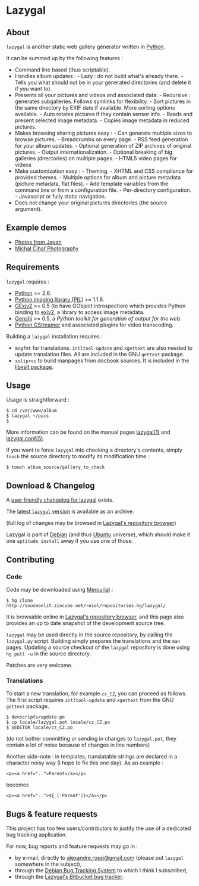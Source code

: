 # Lazygal

## About

`lazygal` is another static web gallery generator written in [Python][1].

It can be summed up by the following features :

  *   Command line based (thus scriptable).
  *   Handles album updates :
    - Lazy : do not build what's already there.
    - Tells you what should not be in your generated directories (and delete it
      if you want to).
  *   Presents all your pictures and videos and associated data:
    - Recursive : generates subgalleries. Follows symlinks for flexibility.
    - Sort pictures in the same directory by EXIF date if available. More
      sorting options available.
    - Auto rotates pictures if they contain sensor info.
    - Reads and present selected image metadata.
    - Copies image metadata in reduced pictures.
  *   Makes browsing sharing pictures easy :
    - Can generate multiple sizes to browse pictures.
    - Breadcrumbs on every page.
    - RSS feed generation for your album updates.
    - Optional generation of ZIP archives of original pictures.
    - Output internationalization.
    - Optional breaking of big galleries (directories) on multiple pages.
    - HTML5 video pages for videos
  *   Make customization easy :
    - Theming.
    - XHTML and CSS compliance for provided themes.
    - Multiple options for album and picture metadata (picture metadata, flat
      files).
    - Add template variables from the command line or from a configuration
      file.
    - Per-directory configuration.
    - Javascript or fully static navigation.
  *   Does not change your original pictures directories (the source argument).

 [1]: http://python.org

## Example demos

  * [Photos from Japan](http://photos.cihar.com/2007-japan/)
  * [Michal Čihař Photography](http://photos.cihar.com/gallery/)

## Requirements

`lazygal` requires :

  *   [Python][1] >= 2.6.
  *   [Python imaging library (PIL)][4] >= 1.1.6.
  *   [GExiv2][5] >= 0.5 (to have GObject introspection) which provides Python binding to [exiv2][6], a library to access image metadata.
  *   [Genshi][7] >= 0.5, a *Python toolkit for generation of output for the web*.
  *   [Python GStreamer][23] and associated plugins for video transcoding.

Building a `lazygal` installation requires :

  *   `msgfmt` for translations. `intltool-update` and `xgettext` are also needed to update translation files. All are included in the GNU `gettext` package.
  *   `xsltproc` to build manpages from docbook sources. It is included in the [libxslt package][8].

 [4]: http://www.pythonware.com/products/pil/
 [5]: http://redmine.yorba.org/projects/gexiv2/wiki
 [6]: http://exiv2.org/
 [7]: http://genshi.edgewall.org/
 [23]: http://gstreamer.freedesktop.org/modules/gst-python.html
 [8]: http://xmlsoft.org/XSLT/xsltproc2.html

## Usage

Usage is straightforward :

    $ cd /var/www/album
    $ lazygal ~/pics
    $

More information can be found on the manual pages [lazygal(1)][30] and
[lazygal.conf(5)][31].

If you want to force `lazygal` into checking a directory's contents, simply `touch` the source directory to modify its modification time :

    $ touch album_source/gallery_to_check

 [30]: http://sousmonlit.zincube.net/~niol/playa/oss/projects/lazygal/lazygal.1.html
 [31]: http://sousmonlit.zincube.net/~niol/playa/oss/projects/lazygal/lazygal.conf.5.html

## Download & Changelog

A [user friendly changelog for lazygal][32] exists.

 [32]: http://sousmonlit.zincube.net/~niol/repositories.hg/lazygal/raw-file/tip/ChangeLog

The [latest `lazygal` version][10] is available as an archive.

 [10]: http://sousmonlit.zincube.net/~niol/reposnapshots/

(full log of changes may be browsed in [Lazygal's repository browser][16])

 [16]: http://sousmonlit.zincube.net/~niol/repositories.hg/lazygal

Lazygal is part of [Debian][17] (and thus [Ubuntu][18] universe), which should
make it one `aptitude install` away if you use one of those.

 [17]: http://debian.org
 [18]: http://ubuntu.com

## Contributing

### Code

Code may be downloaded using [Mercurial][19] :

    $ hg clone http://sousmonlit.zincube.net/~niol/repositories.hg/lazygal/

It is browsable online in [Lazygal's repository browser][16], and this page
also provides an up to date snapshot of the development source tree.

`lazygal` may be used directly in the source repository, by calling the
`lazygal.py` script. Building simply prepares the translations and the `man`
pages. Updating a source checkout of the `lazygal` repository is done using
`hg pull -u` in the source directory.

Patches are very welcome.

 [19]: http://www.selenic.com/mercurial/

### Translations

To start a new translation, for example `cs_CZ`, you can proceed as follows. The first script requires `intltool-update` and `xgettext` from the GNU `gettext` package.

    $ devscripts/update-po
    $ cp locale/lazygal.pot locale/cz_CZ.po
    $ $EDITOR locale/cz_CZ.po

(do not bother committing or sending in changes to `lazygal.pot`, they contain a lot of noise because of changes in line numbers)

Another side-note : in templates, translatable strings are declared in a character noisy way (I hope to fix this one day). As an example :

    <p><a href="..">Parent</a></p>

becomes

    <p><a href="..">${_('Parent')}</a></p>

## Bugs & feature requests

This project has too few users/contributors to justify the use of a dedicated bug tracking application.

For now, bug reports and feature requests may go in :

*   by e-mail, directly to <alexandre.rossi@gmail.com> (please put `lazygal` somewhere in the subject),
*   through the [Debian Bug Tracking System][22] to which I think I subscribed,
*   through the [Lazygal's Bitbucket bug tracker][24].

 [22]: http://bugs.debian.org/lazygal
 [24]: https://bitbucket.org/niol/lazygal/issues?status=new&status=open
